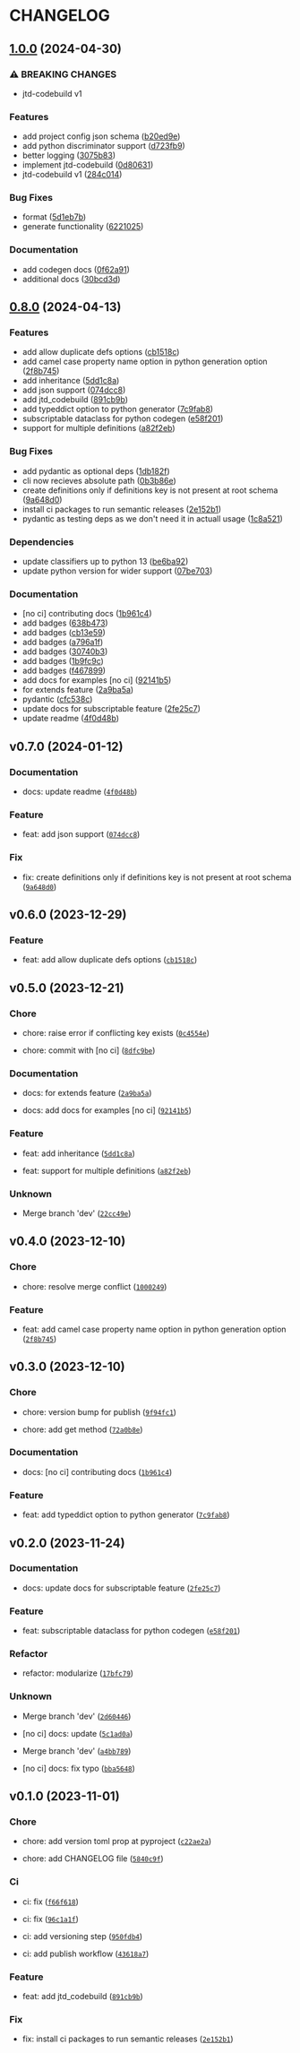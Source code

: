 # CHANGELOG



## [1.0.0](https://github.com/01Joseph-Hwang10/jtd-codebuild/compare/jtd-codebuild-v0.8.0...jtd-codebuild-v1.0.0) (2024-04-30)


### ⚠ BREAKING CHANGES

* jtd-codebuild v1

### Features

* add project config json schema ([b20ed9e](https://github.com/01Joseph-Hwang10/jtd-codebuild/commit/b20ed9ef76799b106a3eca0a781c3423ef61d2c0))
* add python discriminator support ([d723fb9](https://github.com/01Joseph-Hwang10/jtd-codebuild/commit/d723fb9dc6c2dbef8431e377dbd13e4670ab39eb))
* better logging ([3075b83](https://github.com/01Joseph-Hwang10/jtd-codebuild/commit/3075b83412f380520c50f37aac8cfff167189157))
* implement jtd-codebuild ([0d80631](https://github.com/01Joseph-Hwang10/jtd-codebuild/commit/0d80631450479eed99a71d09c7ada370bc1bfef1))
* jtd-codebuild v1 ([284c014](https://github.com/01Joseph-Hwang10/jtd-codebuild/commit/284c0148d9473e8fe4811be7ae2e30b1198c0456))


### Bug Fixes

* format ([5d1eb7b](https://github.com/01Joseph-Hwang10/jtd-codebuild/commit/5d1eb7b82b3ba19bd6291036d57be4710bbe797d))
* generate functionality ([6221025](https://github.com/01Joseph-Hwang10/jtd-codebuild/commit/6221025adf01c335c93d54aee9f355ce08eff8c8))


### Documentation

* add codegen docs ([0f62a91](https://github.com/01Joseph-Hwang10/jtd-codebuild/commit/0f62a9108c385d1063e7f2b34d41d332700a7c2d))
* additional docs ([30bcd3d](https://github.com/01Joseph-Hwang10/jtd-codebuild/commit/30bcd3df9a80cfe331065c606729e68967f7e6ef))

## [0.8.0](https://github.com/01Joseph-Hwang10/jtd-codebuild/compare/jtd-codebuild-v0.7.0...jtd-codebuild-v0.8.0) (2024-04-13)


### Features

* add allow duplicate defs options ([cb1518c](https://github.com/01Joseph-Hwang10/jtd-codebuild/commit/cb1518cc82f2c762a4825097830280aa336cb9ec))
* add camel case property name option in python generation option ([2f8b745](https://github.com/01Joseph-Hwang10/jtd-codebuild/commit/2f8b7459c9f610b811c820ff90532ec145ba4ab7))
* add inheritance ([5dd1c8a](https://github.com/01Joseph-Hwang10/jtd-codebuild/commit/5dd1c8ad32ed73c0dd5d161249e6a3cee0a11144))
* add json support ([074dcc8](https://github.com/01Joseph-Hwang10/jtd-codebuild/commit/074dcc8377c66cb3883e166c92fc0ea7876ef29e))
* add jtd_codebuild ([891cb9b](https://github.com/01Joseph-Hwang10/jtd-codebuild/commit/891cb9ba8c2796e821b9db21186ffcdc2c3462bf))
* add typeddict option to python generator ([7c9fab8](https://github.com/01Joseph-Hwang10/jtd-codebuild/commit/7c9fab831f5dd21e9b2a71cb36d64254261a526f))
* subscriptable dataclass for python codegen ([e58f201](https://github.com/01Joseph-Hwang10/jtd-codebuild/commit/e58f20140f21fa523e52356093007cb6bf82aef4))
* support for multiple definitions ([a82f2eb](https://github.com/01Joseph-Hwang10/jtd-codebuild/commit/a82f2eb27e23ca4838000221dda990a18cd6fa81))


### Bug Fixes

* add pydantic as optional deps ([1db182f](https://github.com/01Joseph-Hwang10/jtd-codebuild/commit/1db182f8e90b18b73b0aab56b38e866ce3043836))
* cli now recieves absolute path ([0b3b86e](https://github.com/01Joseph-Hwang10/jtd-codebuild/commit/0b3b86e1421d0581c45772bb925c972f68f8e6f3))
* create definitions only if definitions key is not present at root schema ([9a648d0](https://github.com/01Joseph-Hwang10/jtd-codebuild/commit/9a648d0dd155d1536e7f3c718409b6191b758ddb))
* install ci packages to run semantic releases ([2e152b1](https://github.com/01Joseph-Hwang10/jtd-codebuild/commit/2e152b171e850e27b26067fed257e21bdd3cc47a))
* pydantic as testing deps as we don't need it in actuall usage ([1c8a521](https://github.com/01Joseph-Hwang10/jtd-codebuild/commit/1c8a52134b9fea86a7b87b5d46f035dbbc36e559))


### Dependencies

* update classifiers up to python 13 ([be6ba92](https://github.com/01Joseph-Hwang10/jtd-codebuild/commit/be6ba928b7ac96bb56f784889d818c1c59026826))
* update python version for wider support ([07be703](https://github.com/01Joseph-Hwang10/jtd-codebuild/commit/07be703fbfc4bddfdf73f81da7de093ca42d8636))


### Documentation

* [no ci] contributing docs ([1b961c4](https://github.com/01Joseph-Hwang10/jtd-codebuild/commit/1b961c4410f3ffbb57042fcfec9a7872782447ce))
* add badges ([638b473](https://github.com/01Joseph-Hwang10/jtd-codebuild/commit/638b473be784b3f62e73331832b13e3d54488839))
* add badges ([cb13e59](https://github.com/01Joseph-Hwang10/jtd-codebuild/commit/cb13e594a4a211e64bfcaa1218702eb08f65581d))
* add badges ([a796a1f](https://github.com/01Joseph-Hwang10/jtd-codebuild/commit/a796a1feb3453eaf1eac9765dc041556b14b1b3f))
* add badges ([30740b3](https://github.com/01Joseph-Hwang10/jtd-codebuild/commit/30740b3455bd92a81e3f3ee3c161fc9c43485975))
* add badges ([1b9fc9c](https://github.com/01Joseph-Hwang10/jtd-codebuild/commit/1b9fc9cec2f578fbabe01e85bcc3147eb898f8b2))
* add badges ([f467899](https://github.com/01Joseph-Hwang10/jtd-codebuild/commit/f467899034dd5ce0a0f53202fd35a74b2e3ddcb6))
* add docs for examples [no ci] ([92141b5](https://github.com/01Joseph-Hwang10/jtd-codebuild/commit/92141b5901d2153707dc4a5e85b716c9ca6fce98))
* for extends feature ([2a9ba5a](https://github.com/01Joseph-Hwang10/jtd-codebuild/commit/2a9ba5a850c5937f3255e990cb5929f1022a467e))
* pydantic ([cfc538c](https://github.com/01Joseph-Hwang10/jtd-codebuild/commit/cfc538c265b2174835191a33317870ffe5e4b7af))
* update docs for subscriptable feature ([2fe25c7](https://github.com/01Joseph-Hwang10/jtd-codebuild/commit/2fe25c7843e6c8793e59b4c9d4b5c664f24817ba))
* update readme ([4f0d48b](https://github.com/01Joseph-Hwang10/jtd-codebuild/commit/4f0d48b0a0756df36d349a2f9b8f57b6d4110206))

## v0.7.0 (2024-01-12)

### Documentation

* docs: update readme ([`4f0d48b`](https://github.com/01Joseph-Hwang10/jtd-codebuild/commit/4f0d48b0a0756df36d349a2f9b8f57b6d4110206))

### Feature

* feat: add json support ([`074dcc8`](https://github.com/01Joseph-Hwang10/jtd-codebuild/commit/074dcc8377c66cb3883e166c92fc0ea7876ef29e))

### Fix

* fix: create definitions only if definitions key is not present at root schema ([`9a648d0`](https://github.com/01Joseph-Hwang10/jtd-codebuild/commit/9a648d0dd155d1536e7f3c718409b6191b758ddb))


## v0.6.0 (2023-12-29)

### Feature

* feat: add allow duplicate defs options ([`cb1518c`](https://github.com/01Joseph-Hwang10/jtd-codebuild/commit/cb1518cc82f2c762a4825097830280aa336cb9ec))


## v0.5.0 (2023-12-21)

### Chore

* chore: raise error if conflicting key exists ([`0c4554e`](https://github.com/01Joseph-Hwang10/jtd-codebuild/commit/0c4554eff0998dc74991a0c7eefc813c513b86d6))

* chore: commit with [no ci] ([`8dfc9be`](https://github.com/01Joseph-Hwang10/jtd-codebuild/commit/8dfc9bea0c61aa91e1791f579642c877bb1eddf2))

### Documentation

* docs: for extends feature ([`2a9ba5a`](https://github.com/01Joseph-Hwang10/jtd-codebuild/commit/2a9ba5a850c5937f3255e990cb5929f1022a467e))

* docs: add docs for examples [no ci] ([`92141b5`](https://github.com/01Joseph-Hwang10/jtd-codebuild/commit/92141b5901d2153707dc4a5e85b716c9ca6fce98))

### Feature

* feat: add inheritance ([`5dd1c8a`](https://github.com/01Joseph-Hwang10/jtd-codebuild/commit/5dd1c8ad32ed73c0dd5d161249e6a3cee0a11144))

* feat: support for multiple definitions ([`a82f2eb`](https://github.com/01Joseph-Hwang10/jtd-codebuild/commit/a82f2eb27e23ca4838000221dda990a18cd6fa81))

### Unknown

* Merge branch &#39;dev&#39; ([`22cc49e`](https://github.com/01Joseph-Hwang10/jtd-codebuild/commit/22cc49e05225f23d27bcb120b4c73ef1bc9f51a6))


## v0.4.0 (2023-12-10)

### Chore

* chore: resolve merge conflict ([`1000249`](https://github.com/01Joseph-Hwang10/jtd-codebuild/commit/10002493eecc7ba8210954ba9de2ee638c7e28f7))

### Feature

* feat: add camel case property name option in python generation option ([`2f8b745`](https://github.com/01Joseph-Hwang10/jtd-codebuild/commit/2f8b7459c9f610b811c820ff90532ec145ba4ab7))


## v0.3.0 (2023-12-10)

### Chore

* chore: version bump for publish ([`9f94fc1`](https://github.com/01Joseph-Hwang10/jtd-codebuild/commit/9f94fc1d3948770dbcdc3882e60d075f87d80f30))

* chore: add get method ([`72a0b8e`](https://github.com/01Joseph-Hwang10/jtd-codebuild/commit/72a0b8eca45078a3b57855d0ba07b714e76332bc))

### Documentation

* docs: [no ci] contributing docs ([`1b961c4`](https://github.com/01Joseph-Hwang10/jtd-codebuild/commit/1b961c4410f3ffbb57042fcfec9a7872782447ce))

### Feature

* feat: add typeddict option to python generator ([`7c9fab8`](https://github.com/01Joseph-Hwang10/jtd-codebuild/commit/7c9fab831f5dd21e9b2a71cb36d64254261a526f))


## v0.2.0 (2023-11-24)

### Documentation

* docs: update docs for subscriptable feature ([`2fe25c7`](https://github.com/01Joseph-Hwang10/jtd-codebuild/commit/2fe25c7843e6c8793e59b4c9d4b5c664f24817ba))

### Feature

* feat: subscriptable dataclass for python codegen ([`e58f201`](https://github.com/01Joseph-Hwang10/jtd-codebuild/commit/e58f20140f21fa523e52356093007cb6bf82aef4))

### Refactor

* refactor: modularize ([`17bfc79`](https://github.com/01Joseph-Hwang10/jtd-codebuild/commit/17bfc790bb076854859b5f9a647c87eec351ecba))

### Unknown

* Merge branch &#39;dev&#39; ([`2d60446`](https://github.com/01Joseph-Hwang10/jtd-codebuild/commit/2d60446ac3a2fe6fa3a641dadd4ec6418ec5b9b8))

* [no ci] docs: update ([`5c1ad0a`](https://github.com/01Joseph-Hwang10/jtd-codebuild/commit/5c1ad0a4fe8c8f1cb942b549076981dae96a4e7f))

* Merge branch &#39;dev&#39; ([`a4bb789`](https://github.com/01Joseph-Hwang10/jtd-codebuild/commit/a4bb789b0086ad75c8b3e7c1c92d52d3cbcec56a))

* [no ci] docs: fix typo ([`bba5648`](https://github.com/01Joseph-Hwang10/jtd-codebuild/commit/bba56483ac1adbd235cd0bf4282eccad02eef572))


## v0.1.0 (2023-11-01)

### Chore

* chore: add version toml prop at pyproject ([`c22ae2a`](https://github.com/01Joseph-Hwang10/jtd-codebuild/commit/c22ae2afd92d252f156c2406a57bee07cd9b551f))

* chore: add CHANGELOG file ([`5840c9f`](https://github.com/01Joseph-Hwang10/jtd-codebuild/commit/5840c9f2c077a5e4ced496b83b7dfbb3df85730b))

### Ci

* ci: fix ([`f66f618`](https://github.com/01Joseph-Hwang10/jtd-codebuild/commit/f66f618f859f12d29efa99f18c4a6255fc4da90f))

* ci: fix ([`96c1a1f`](https://github.com/01Joseph-Hwang10/jtd-codebuild/commit/96c1a1f99564ff0803722ccd18a9794e48def22f))

* ci: add versioning step ([`950fdb4`](https://github.com/01Joseph-Hwang10/jtd-codebuild/commit/950fdb49a8728b2677ab7cbdcfa210b5edc2d9d5))

* ci: add publish workflow ([`43618a7`](https://github.com/01Joseph-Hwang10/jtd-codebuild/commit/43618a7b037a0e42210ce377799729fbc7d490db))

### Feature

* feat: add jtd_codebuild ([`891cb9b`](https://github.com/01Joseph-Hwang10/jtd-codebuild/commit/891cb9ba8c2796e821b9db21186ffcdc2c3462bf))

### Fix

* fix: install ci packages to run semantic releases ([`2e152b1`](https://github.com/01Joseph-Hwang10/jtd-codebuild/commit/2e152b171e850e27b26067fed257e21bdd3cc47a))
